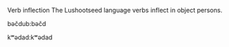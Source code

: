 Verb inflection
The Lushootseed language verbs inflect in object persons.




bəčdub:bəčd

kʷədad:kʷədad

















